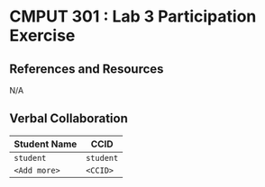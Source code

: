 # CMPUT 301 : Lab 3 Participation Exercise

## References and Resources

 N/A

## Verbal Collaboration

| Student Name | CCID      |
| ------------ | --------- |
| `student`    | `student` |
| `<Add more>` | `<CCID>`  |
